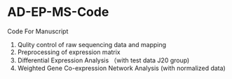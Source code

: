 # AD-EP-MS-Code
Code For Manuscript
1. Qulity control of raw sequencing data and mapping
2. Preprocessing of expression matrix
3. Differential Expression Analysis （with test data J20 group)
4. Weighted Gene Co-expression Network Analysis (with normalized data) 
